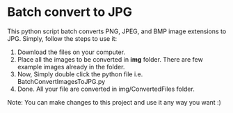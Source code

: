 # Batch convert to JPG
This python script batch converts PNG, JPEG, and BMP image extensions to JPG. Simply, follow the steps to use it:

1. Download the files on your computer. 
2. Place all the images to be converted in <b>img</b> folder. There are few example images already in the folder.
3. Now, Simply double click the python file i.e. BatchConvertImagesToJPG.py
4. Done. All your file are converted in img/ConvertedFiles folder.

Note: You can make changes to this project and use it any way you want :) 
